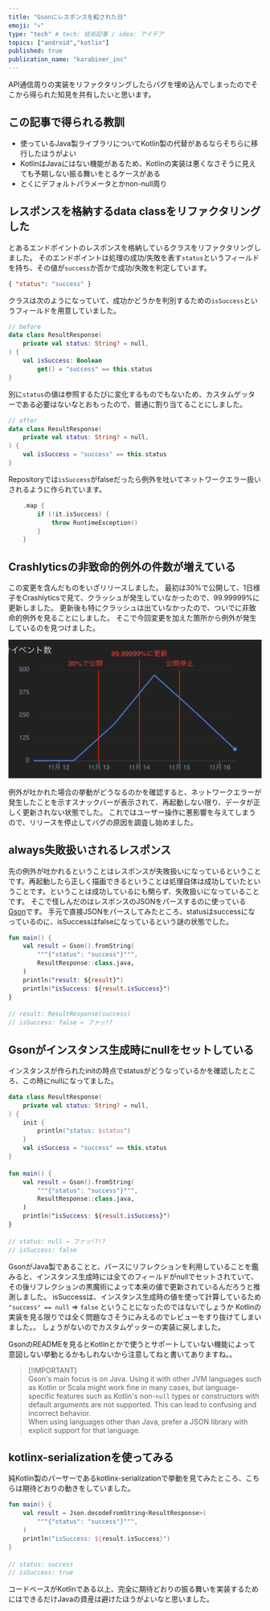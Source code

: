 ```yaml
---
title: "Gsonにレスポンスを殺された日"
emoji: "💀"
type: "tech" # tech: 技術記事 / idea: アイデア
topics: ["android","kotlin"]
published: true
publication_name: "karabiner_inc"
---
```


API通信周りの実装をリファクタリングしたらバグを埋め込んでしまったのでそこから得られた知見を共有したいと思います。

## この記事で得られる教訓

- 使っているJava製ライブラリについてKotlin製の代替があるならそちらに移行したほうがよい
- KotlinはJavaにはない機能があるため、Kotlinの実装は悪くなさそうに見えても予期しない振る舞いをとるケースがある
- とくにデフォルトパラメータとかnon-null周り

## レスポンスを格納するdata classをリファクタリングした

とあるエンドポイントのレスポンスを格納しているクラスをリファクタリングしました。
そのエンドポイントは処理の成功/失敗を表す`status`というフィールドを持ち、その値が`success`か否かで成功/失敗を判定しています。

```json
{ "status": "success" }
```

クラスは次のようになっていて、成功かどうかを判別するための`isSuccess`というフィールドを用意していました。

```kotlin
// before
data class ResultResponse(
    private val status: String? = null,
) {
    val isSuccess: Boolean
        get() = "success" == this.status
}
```

別に`status`の値は参照するたびに変化するものでもないため、カスタムゲッターである必要はないなとおもったので、普通に割り当てることにしました。

```kotlin
// after
data class ResultResponse(
    private val status: String? = null,
) {
    val isSuccess = "success" == this.status
}
```

Repositoryでは`isSuccess`がfalseだったら例外を吐いてネットワークエラー扱いされるように作られています。

```kotlin
    .map {
        if (!it.isSuccess) {
            throw RuntimeException()
        }
    }
```

## Crashlyticsの非致命的例外の件数が増えている

この変更を含んだものをいざリリースしました。
最初は30%で公開して、1日様子をCrashlyticsで見て、クラッシュが発生していなかったので、99.99999%に更新しました。
更新後も特にクラッシュは出ていなかったので、ついでに非致命的例外を見ることにしました。
そこで今回変更を加えた箇所から例外が発生しているのを見つけました。

![](/images/8f55019481549b/crashlytics.png)

例外が吐かれた場合の挙動がどうなるのかを確認すると、ネットワークエラーが発生したことを示すスナックバーが表示されて、再起動しない限り、データが正しく更新されない状態でした。
これではユーザー操作に悪影響を与えてしまうので、リリースを停止してバグの原因を調査し始めました。

## always失敗扱いされるレスポンス

先の例外が吐かれるということはレスポンスが失敗扱いになっているということです。再起動したら正しく描画できるということは処理自体は成功していたということです。ということは成功しているにも関らず、失敗扱いになっていることです。
そこで怪しんだのはレスポンスのJSONをパースするのに使っている[Gson](https://github.com/google/gson)です。
手元で直接JSONをパースしてみたところ、statusはsuccessになっているのに、isSuccessはfalseになっているという謎の状態でした。

```kotlin
fun main() {
    val result = Gson().fromString(
        """{"status": "success"}""",
        ResultResponse::class.java,
    )
    println("result: ${result}")
    println("isSuccess: ${result.isSuccess}")
}

// result: ResultResponse(success)
// isSuccess: false ← ファッ!?
```

## Gsonがインスタンス生成時にnullをセットしている

インスタンスが作られたinitの時点でstatusがどうなっているかを確認したところ、この時にnullになってました。

```kotlin
data class ResultResponse(
    private val status: String? = null,
) {
    init {
        println("status: $status")
    }
    val isSuccess = "success" == this.status
}

fun main() {
    val result = Gson().fromString(
        """{"status": "success"}""",
        ResultResponse::class.java,
    )
    println("isSuccess: ${result.isSuccess}")
}

// status: null ← ファッ!?!?
// isSuccess: false
```

GsonがJava製であることと、パースにリフレクションを利用していることを鑑みると、インスタンス生成時には全てのフィールドがnullでセットされていて、その後リフレクションの黒魔術によって本来の値で更新されているんだろうと推測しました。
isSuccessは、インスタンス生成時の値を使って計算しているため `"success" == null` => `false` ということになったのではないでしょうか
Kotlinの実装を見る限りでは全く問題なさそうにみえるのでレビューをすり抜けてしまいました。。
しょうがないのでカスタムゲッターの実装に戻しました。

GsonのREADMEを見るとKotlinとかで使うとサポートしていない機能によって意図しない挙動とるかもしれないから注意してねと書いてありますね。。

> [!IMPORTANT]\
> Gson's main focus is on Java. Using it with other JVM languages such as Kotlin or Scala might work fine in many cases, but language-specific features such as Kotlin's non-`null` types or constructors with default arguments are not supported. This can lead to confusing and incorrect behavior.\
> When using languages other than Java, prefer a JSON library with explicit support for that language.

## kotlinx-serializationを使ってみる

純Kotlin製のパーサーであるkotlinx-serializationで挙動を見てみたところ、こちらは期待どおりの動きをしていました。

```kotlin
fun main() {
    val result = Json.decodeFromString<ResultResponse>(
        """{"status": "success"}""",
    )
    println("isSuccess: ${result.isSuccess}")
}

// status: success
// isSuccess: true
```

コードベースがKotlinである以上、完全に期待どおりの振る舞いを実装するためにはできるだけJavaの資産は避けたほうがよいなと思いました。
